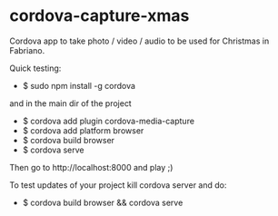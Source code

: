 # cordova-capture-xmas

Cordova app to take photo / video / audio
to be used for Christmas in Fabriano.

Quick testing:

* $ sudo npm install -g cordova

and in the main dir of the project

* $ cordova add plugin cordova-media-capture
* $ cordova add platform browser
* $ cordova build browser
* $ cordova serve

Then go to http://localhost:8000 and play ;)

To test updates of your project kill cordova server and do:

* $ cordova build browser && cordova serve
